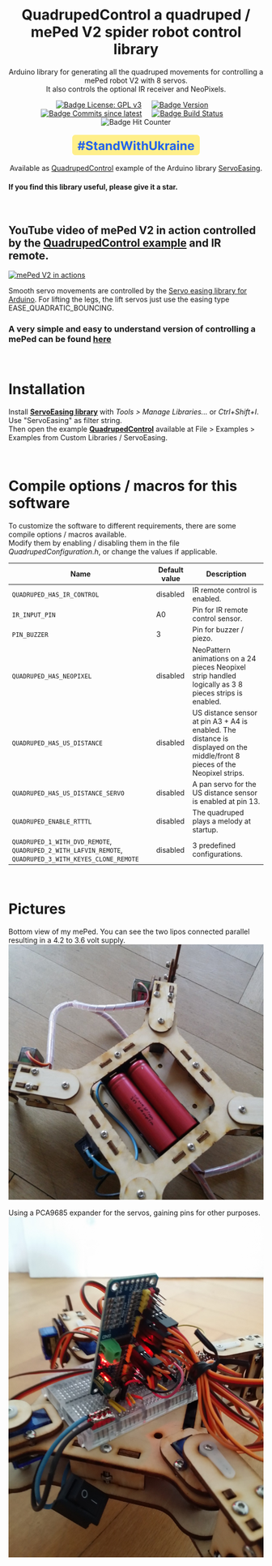 <div align = center>

# QuadrupedControl a quadruped / mePed V2 spider robot control library
Arduino library for generating all the quadruped movements for controlling a mePed robot V2 with 8 servos.<br/>
It also controls the optional IR receiver and NeoPixels.

[![Badge License: GPL v3](https://img.shields.io/badge/License-GPLv3-blue.svg)](https://www.gnu.org/licenses/gpl-3.0)
 &nbsp; &nbsp; 
[![Badge Version](https://img.shields.io/github/v/release/ArminJo/QuadrupedControl?include_prereleases&color=yellow&logo=DocuSign&logoColor=white)](https://github.com/ServoEasing/QuadrupedControl/releases/latest)
 &nbsp; &nbsp; 
[![Badge Commits since latest](https://img.shields.io/github/commits-since/ArminJo/QuadrupedControl/latest?color=yellow)](https://github.com/ArminJo/QuadrupedControl/commits/master)
 &nbsp; &nbsp; 
[![Badge Build Status](https://github.com/ArminJo/QuadrupedControl/workflows/LibraryBuild/badge.svg)](https://github.com/ArminJo/QuadrupedControl/actions)
 &nbsp; &nbsp; 
![Badge Hit Counter](https://visitor-badge.laobi.icu/badge?page_id=ArminJo_QuadrupedControl)
<br/>
<br/>
[![Stand With Ukraine](https://raw.githubusercontent.com/vshymanskyy/StandWithUkraine/main/badges/StandWithUkraine.svg)](https://stand-with-ukraine.pp.ua)

Available as [QuadrupedControl](https://github.com/ArminJo/ServoEasing/tree/master/examples/QuadrupedControl) example of the Arduino library [ServoEasing](https://github.com/ArminJo/ServoEasing).

</div>

#### If you find this library useful, please give it a star.

<br/>

## YouTube video of mePed V2 in action controlled by the [QuadrupedControl example](https://github.com/ArminJo/QuadrupedControl/tree/master/examples/QuadrupedControl) and IR remote.
[![mePed V2 in actions](https://i.ytimg.com/vi/MsIjTRRUyGU/hqdefault.jpg)](https://youtu.be/MsIjTRRUyGU)

Smooth servo movements are controlled by the [Servo easing library for Arduino](https://github.com/ArminJo/ServoEasing).
For lifting the legs, the lift servos just use the easing type EASE_QUADRATIC_BOUNCING.

### A very simple and easy to understand version of controlling a mePed can be found [here](https://github.com/oracid/Easy-Quadruped-kinematic)

<br/>

# Installation
Install **[ServoEasing library](https://github.com/ArminJo/ServoEasing)** with *Tools > Manage Libraries...* or *Ctrl+Shift+I*. Use "ServoEasing" as filter string.<br/>
Then open the example **[QuadrupedControl](https://github.com/ArminJo/ServoEasing/tree/master/examples/QuadrupedControl)** available at File > Examples > Examples from Custom Libraries / ServoEasing.

<br/>

# Compile options / macros for this software
To customize the software to different requirements, there are some compile options / macros available.<br/>
Modify them by enabling / disabling them in the file *QuadrupedConfiguration.h*, or change the values if applicable.

| Name | Default value | Description |
|-|-|-|
| `QUADRUPED_HAS_IR_CONTROL` | disabled | IR remote control is enabled. |
| `IR_INPUT_PIN` | A0 | Pin for IR remote control sensor. |
| `PIN_BUZZER` | 3 | Pin for buzzer / piezo. |
| `QUADRUPED_HAS_NEOPIXEL` | disabled | NeoPattern animations on a 24 pieces Neopixel strip handled logically as 3 8 pieces strips is enabled. |
| `QUADRUPED_HAS_US_DISTANCE` | disabled | US distance sensor at pin A3 + A4 is enabled. The distance is displayed on the middle/front 8 pieces of the Neopixel strips. |
| `QUADRUPED_HAS_US_DISTANCE_SERVO` | disabled | A pan servo for the US distance sensor is enabled at pin 13. |
| `QUADRUPED_ENABLE_RTTTL` | disabled | The quadruped plays a melody at startup. |
| `QUADRUPED_1_WITH_DVD_REMOTE`, `QUADRUPED_2_WITH_LAFVIN_REMOTE`, `QUADRUPED_3_WITH_KEYES_CLONE_REMOTE` | disabled | 3 predefined configurations. |

<br/>

# Pictures
Bottom view of my mePed. You can see the two lipos connected parallel resulting in a 4.2 to 3.6 volt supply.
![Bottom view](pictures/mePed_bottom.jpg)

Using a PCA9685 expander for the servos, gaining pins for other purposes.
![PCA9685 expander](pictures/mePedWithPCA9685.jpg)